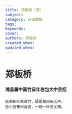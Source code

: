 ```yaml
---
title: 郑板桥（清）
subject: 
category: 诗词歌赋
tags: 
keywords: 
cover: 
authors: 郑板桥
created_when: 
updated_when: 
---
```


# 郑板桥

#### 潍县署中画竹呈年伯包大中丞括

```
衙斋卧听萧萧竹，疑是民间疾苦声。
些小吾曹州县吏，一枝一叶总关情。
```
